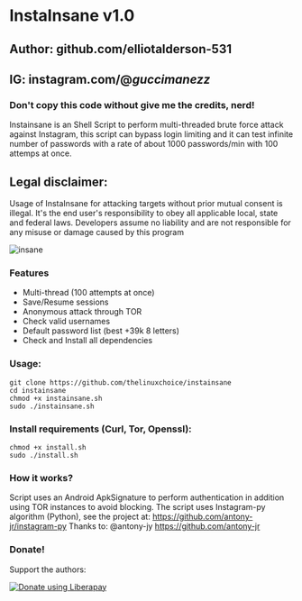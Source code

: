 # InstaInsane v1.0
## Author: github.com/elliotalderson-531
## IG: instagram.com/@_guccimanezz_
### Don't copy this code without give me the credits, nerd! 
Instainsane is an Shell Script to perform multi-threaded brute force attack against Instagram, this script can bypass login limiting and it can test infinite number of passwords with a rate of about 1000 passwords/min with 100 attemps at once.

## Legal disclaimer:
Usage of InstaInsane for attacking targets without prior mutual consent is illegal. It's the end user's responsibility to obey all applicable local, state and federal laws. Developers assume no liability and are not responsible for any misuse or damage caused by this program 

![insane](https://user-images.githubusercontent.com/34893261/38772658-97646698-4012-11e8-9b5e-65596e70a5ff.png)

### Features
- Multi-thread (100 attempts at once)
- Save/Resume sessions
- Anonymous attack through TOR
- Check valid usernames
- Default password list (best +39k 8 letters)
- Check and Install all dependencies

### Usage:
```
git clone https://github.com/thelinuxchoice/instainsane
cd instainsane
chmod +x instainsane.sh
sudo ./instainsane.sh
```

### Install requirements (Curl, Tor, Openssl):

```
chmod +x install.sh
sudo ./install.sh
```

### How it works?

Script uses an Android ApkSignature to perform authentication in addition using TOR instances to avoid blocking. 
The script uses Instagram-py algorithm (Python), see the project at: https://github.com/antony-jr/instagram-py
Thanks to: @antony-jy https://github.com/antony-jr

### Donate!
Support the authors:

<noscript><a href="https://liberapay.com/thelinuxchoice/donate"><img alt="Donate using Liberapay" src="https://liberapay.com/assets/widgets/donate.svg"></a></noscript>
